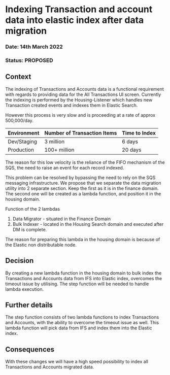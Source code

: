 # Indexing Transaction and account data into elastic index after data migration

### **Date:** 14th March 2022

### **Status:** PROPOSED

## **Context**

The indexing of Transactions and Accounts data is a functional requirement with regards to providing data for the All Transactions UI screen.
Currently the indexing is performed by the Housing-Listener which handles new Transaction created events and indexes them in Elastic Search.

However this process is very slow and is proceeding at a rate of approx 500,000/day.

| Environment | Number of Transaction Items | Time to Index|
|-------------|-----------------------------|--------------|
| Dev/Staging | 3 million | 6 days |
| Production | 100+ million | 20 days |

The reason for this low velocity is the reliance of the FIFO mechanism of the SQS, the need to raise an event for each record indexed.

This problem can be resolved by bypassing the need to rely on the SQS messaging infrastructure.
We propose that we separate the data migration utility into 2 separate section. Keep the first as it is in the finance domain.
The second one will be created as a lambda function, and position it in the housing domain.

Function of the 2 lambdas
1. Data Migrator - situated in the Finance Domain
2. Bulk Indexer - located in the Housing Search domain and executed after DM is complete.

The reason for preparing this lambda in the housing domain is because of the Elastic non distributable node.

## **Decision**

By creating a new lambda function in the housing domain to bulk index the Transactions and Accounts data from IFS into Elastic index,
overcomes the timeout issue by utilising.
The step function will be needed to handle lambda execution.

## **Further details**

The step function consists of two lambda functions to index Transactions and Accounts, with the ability to overcome the timeout issue as well.
This lambda function will pick data from IFS and index them into the Elastic index.

## **Consequences**
With these changes we will have a high speed possibility to index all Transactions and Accounts migrated data.